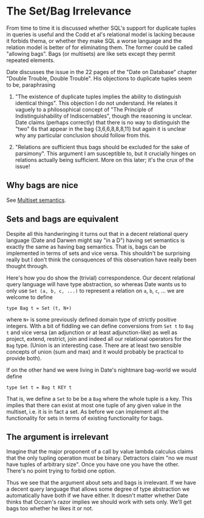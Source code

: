 # The Set/Bag Irrelevance

From time to time it is discussed whether SQL's support for duplicate
tuples in queries is useful and the Codd et al's relational model is
lacking because it forbids thema, or whether they make SQL a worse
language and the relation model is better of for eliminating them.
The former could be called "allowing bags".  Bags (or multisets) are
like sets except they permit repeated elements.

Date discusses the issue in the 22 pages of the "Date on Database"
chapter "Double Trouble, Double Trouble".  His objections to
duplicate tuples seem to be, paraphrasing

1. "The existence of duplicate tuples implies the ability to
   distinguish identical things".  This objection I do not understand.
   He relates it vaguely to a philosophical concept of "The Principle
   of Indistinguishability of Indiscernables", though the reasoning is
   unclear.  Date claims (perhaps correctly) that there is no way to
   distinguish the "two" 6s that appear in the bag {3,6,6,8,8,8,11}
   but again it is unclear why any particular conclusion should follow
   from this.

2. "Relations are sufficient thus bags should be excluded for the sake
   of parsimony".  This argument I am susceptible to, but it crucially
   hinges on relations actually being sufficient.  More on this
   later; it's the crux of the issue!

## Why bags are nice

See [Multiset semantics](../multiset-semantics/).

## Sets and bags are equivalent

Despite all this handwringing it turns out that in a decent relational
query language (Date and Darwen might say "in a D") having set
semantics is exactly the same as having bag semantics.  That is, bags
can be implemented in terms of sets and vice versa.  This shouldn't be
surprising really but I don't think the consquences of this
observation have really been thought through.

Here's how you do show the (trivial) correspondence.  Our decent
relational query language will have type abstraction, so whereas Date
wants us to only use `Set (a, b, c, ...)` to represent a relation on
`a`, `b`, `c`, ... we are welcome to define

    type Bag t = Set (t, N+)

where `N+` is some previously defined domain type of strictly positive
integers.  With a bit of fiddling we can define conversions from `Set
t` to `Bag t` and vice versa (an adjunction or at least
adjunction-like) as well as project, extend, restrict, join and indeed
all our relational operators for the `Bag` type.  (Union is an
interesting case.  There are at least two sensible concepts of union
(sum and max) and it would probably be practical to provide both).

If on the other hand we were living in Date's nightmare bag-world we
would define

    type Set t = Bag t KEY t

That is, we define a `Set` to be be a `Bag` where the whole tuple is a
key.  This implies that there can exist at most one tuple of any given
value in the multiset, i.e. it is in fact a set.  As before we can
implement all the functionality for sets in terms of existing
functionality for bags.

## The argument is irrelevant

Imagine that the major proponent of a call by value lambda calculus
claims that the only tupling operation must be binary.  Detractors
claim "no we *must* have tuples of arbitrary size".  Once you have one
you have the other.  There's no point trying to forbid one option.

Thus we see that the argument about sets and bags is irrelevant.  If
we have a decent query language that allows some degree of type
abstraction we automatically have both if we have either.  It doesn't
matter whether Date thinks that Occam's razor implies we should work
with sets only.  We'll get bags too whether he likes it or not.
